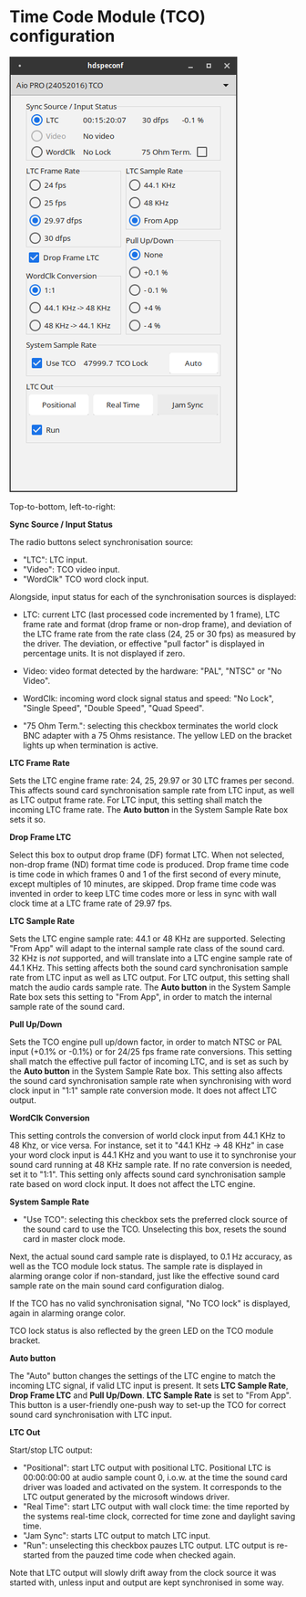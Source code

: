 # Time Code Module (TCO) configuration

![TCO configuration panel](AioProTCOPanel.png "TCO configuration panel")

Top-to-bottom, left-to-right:

**Sync Source / Input Status**

The radio buttons select synchronisation source:
- "LTC": LTC input.
- "Video": TCO video input.
- "WordClk" TCO word clock input.

Alongside, input status for each of the synchronisation sources is displayed:
- LTC: current LTC (last processed code incremented by 1 frame), LTC frame rate and format (drop frame or non-drop frame), and deviation of the LTC frame rate from the rate class (24, 25 or 30 fps) as measured by the driver. The deviation, or effective "pull factor" is displayed in percentage units. It is not displayed if zero.
- Video: video format detected by the hardware: "PAL", "NTSC" or "No Video".
- WordClk: incoming word clock signal status and speed: "No Lock", "Single Speed", "Double Speed", "Quad Speed".

- "75 Ohm Term.": selecting this checkbox terminates the world clock BNC adapter with a 75 Ohms resistance. The yellow LED on the bracket lights up when termination is active.

**LTC Frame Rate**

Sets the LTC engine frame rate: 24, 25, 29.97 or 30 LTC frames per second. This affects sound card synchronisation sample rate from LTC input, as well as LTC output frame rate. For LTC input, this setting shall match the incoming LTC frame rate. The **Auto button** in the System Sample Rate box sets it so.

**Drop Frame LTC**

Select this box to output drop frame (DF) format LTC. When not selected, non-drop frame (ND) format time code is produced. Drop frame time code is time code in which frames 0 and 1 of the first second of every minute, except multiples of 10 minutes, are skipped. Drop frame time code was invented in order to keep LTC time codes more or less in sync with wall clock time at a LTC frame rate of 29.97 fps.

**LTC Sample Rate**

Sets the LTC engine sample rate: 44.1 or 48 KHz are supported. Selecting "From App" will adapt to the internal sample rate class of the sound card.  32 KHz is *not* supported, and will translate into a LTC engine sample rate of 44.1 KHz. This setting affects both the sound card synchronisation sample rate from LTC input as well as LTC output. For LTC output, this setting shall match the audio cards sample rate. The **Auto button** in the System Sample Rate box sets this setting to "From App", in order to match the internal sample rate of the sound card.

**Pull Up/Down**

Sets the TCO engine pull up/down factor, in order to match NTSC or PAL input (+0.1% or -0.1%) or for 24/25 fps frame rate conversions. This setting shall match the effective pull factor of incoming LTC, and is set as such by the **Auto button** in the System Sample Rate box. This setting also affects the sound card synchronisation sample rate when synchronising with word clock input in "1:1" sample rate conversion mode. It does not affect LTC output.

**WordClk Conversion**

This setting controls the conversion of world clock input from 44.1 KHz to 48 Khz, or vice versa. For instance, set it to "44.1 KHz -> 48 KHz" in case your word clock input is 44.1 KHz and you want to use it to synchronise your sound card running at 48 KHz sample rate. If no rate conversion is needed, set it to "1:1". This setting only affects sound card synchronisation sample rate based on word clock input. It does not affect the LTC engine.

**System Sample Rate**

- "Use TCO": selecting this checkbox sets the preferred clock source of the sound card to use the TCO. Unselecting this box, resets the sound card in master clock mode. 

Next, the actual sound card sample rate is displayed, to 0.1 Hz accuracy, as well as the TCO module lock status. The sample rate is displayed in alarming orange color if non-standard, just like the effective sound card sample rate on the main sound card configuration dialog. 

If the TCO has no valid synchronisation signal, "No TCO lock" is displayed, again in alarming orange color.

TCO lock status is also reflected by the green LED on the TCO module bracket.

**Auto button**

The "Auto" button changes the settings of the LTC engine to match the incoming LTC signal, if valid LTC input is present. It sets **LTC Sample Rate**, **Drop Frame LTC** and **Pull Up/Down**. **LTC Sample Rate** is set to "From App". This button is a user-friendly one-push way to set-up the TCO for correct sound card synchronisation with LTC input.

**LTC Out**

Start/stop LTC output:
- "Positional": start LTC output with positional LTC. Positional LTC is 00:00:00:00 at audio sample count 0, i.o.w. at the time the sound card driver was loaded and activated on the system. It corresponds to the LTC output generated by the microsoft windows driver.
- "Real Time": start LTC output with wall clock time: the time reported by the systems real-time clock, corrected for time zone and daylight saving time.
- "Jam Sync": starts LTC output to match LTC input. 
- "Run": unselecting this checkbox pauzes LTC output. LTC output is re-started from the pauzed time code when checked again.

Note that LTC output will slowly drift away from the clock source it was started with, unless input and output are kept synchronised in some way.

